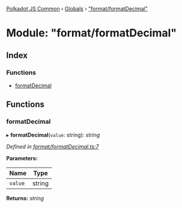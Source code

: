 [Polkadot JS Common](../README.md) › [Globals](../globals.md) › ["format/formatDecimal"](_format_formatdecimal_.md)

# Module: "format/formatDecimal"

## Index

### Functions

* [formatDecimal](_format_formatdecimal_.md#formatdecimal)

## Functions

###  formatDecimal

▸ **formatDecimal**(`value`: string): *string*

*Defined in [format/formatDecimal.ts:7](https://github.com/polkadot-js/common/blob/d3d8caa0/packages/util/src/format/formatDecimal.ts#L7)*

**Parameters:**

Name | Type |
------ | ------ |
`value` | string |

**Returns:** *string*
